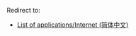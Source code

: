 Redirect to:

*   [List of applications/Internet (简体中文)](/index.php?title=List_of_applications/Internet_(%E7%AE%80%E4%BD%93%E4%B8%AD%E6%96%87)&redirect=no "List of applications/Internet (简体中文)")